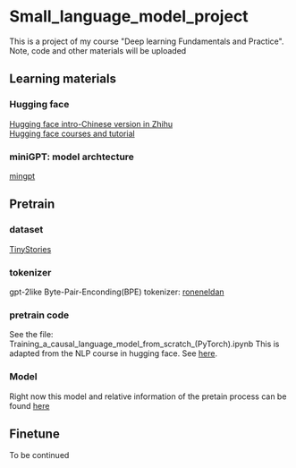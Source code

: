 # Small_language_model_project
This is a project of my course "Deep learning Fundamentals and Practice". Note, code and other materials will be uploaded

## Learning materials

### Hugging face
[Hugging face intro-Chinese version in Zhihu](https://zhuanlan.zhihu.com/p/535100411)  
[Hugging face courses and tutorial](https://huggingface.co/learn/nlp-course/chapter1/1)  

### miniGPT: model archtecture
[mingpt](https://github.com/karpathy/minGPT)

## Pretrain 

### dataset 
[TinyStories](https://huggingface.co/datasets/roneneldan/TinyStories)
### tokenizer
gpt-2like Byte-Pair-Enconding(BPE) tokenizer: [roneneldan](https://huggingface.co/roneneldan/TinyStories-1M)
### pretrain code
See the file: Training_a_causal_language_model_from_scratch_(PyTorch).ipynb This is adapted from the NLP course in hugging face. See [here](https://huggingface.co/learn/nlp-course/chapter7/6?fw=pt). 
### Model 
Right now this model and relative information of the pretain process can be found [here](https://huggingface.co/Toflamus/GPT-2_para3M)

## Finetune 
To be continued
